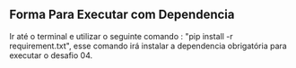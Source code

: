 ## Forma Para Executar com Dependencia

Ir até o terminal e utilizar o seguinte comando : "pip install -r requirement.txt",
esse comando irá instalar a dependencia obrigatória para executar o desafio 04.
